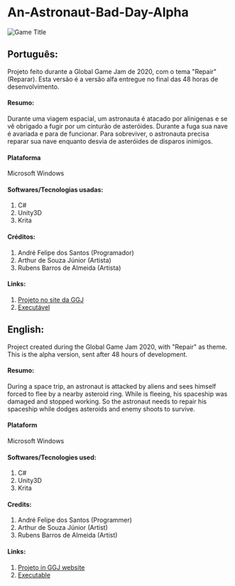 # An-Astronaut-Bad-Day-Alpha

![Game Title](https://github.com/Andre220/An-Astronaut-Bad-Day-Alpha/Promocional/GameTitle.png)

## Português:

Projeto feito durante a Global Game Jam de 2020, com o tema "Repair" (Reparar). Esta versão é a versão alfa entregue no final das 48 horas de desenvolvimento.

  #### Resumo:
  
  Durante uma viagem espacial, um astronauta é atacado por alinigenas e se vê obrigado a fugir por um cinturão de asteróides. Durante a fuga sua nave é avariada e para de funcionar.
  Para sobreviver, o astronauta precisa reparar sua nave enquanto desvia de asteróides de disparos inimigos.
  
  #### Plataforma
  Microsoft Windows
  
  #### Softwares/Tecnologias usadas:
  1. C#
  2. Unity3D
  3. Krita
  
  #### Créditos:
  1. André Felipe dos Santos (Programador)
  2. Arthur de Souza Júnior (Artista)
  3. Rubens Barros de Almeida (Artista)

  #### Links:
  1. [Projeto no site da GGJ](https://globalgamejam.org/2020/games/astronauts-bad-day-0)
  2. [Executável](https://ggj.s3.amazonaws.com/games/2020/02/225297/exec/Zexck/An%20Astronaut%20Bad%20Day.zip)

## English:

Project created during the Global Game Jam 2020, with "Repair" as theme. This is the alpha version, sent after 48 hours of development.

  #### Resumo:
    
  During a space trip, an astronaut is attacked by aliens and sees himself forced to flee by a nearby asteroid ring. While is fleeing, his spaceship was damaged and stopped working.
So the astronaut needs to repair his spaceship while dodges asteroids and enemy shoots to survive.
  
  #### Plataform
  Microsoft Windows
  
  #### Softwares/Tecnologies used:
  1. C#
  2. Unity3D
  3. Krita
  
  #### Credits:
  1. André Felipe dos Santos (Programmer)
  2. Arthur de Souza Júnior (Artist)
  3. Rubens Barros de Almeida (Artist)

  #### Links:
  1. [Projeto in GGJ website](https://globalgamejam.org/2020/games/astronauts-bad-day-0)
  2. [Executable](https://ggj.s3.amazonaws.com/games/2020/02/225297/exec/Zexck/An%20Astronaut%20Bad%20Day.zip)
